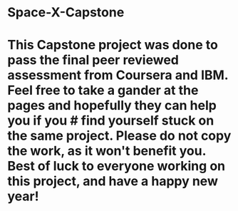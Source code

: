 # Space-X-Capstone

# This Capstone project was done to pass the final peer reviewed assessment from Coursera and IBM.  Feel free to take a gander at the pages and hopefully they can help you if you # find yourself stuck on the same project.  Please do not copy the work, as it won't benefit you.  Best of luck to everyone working on this project, and have a happy new year!
